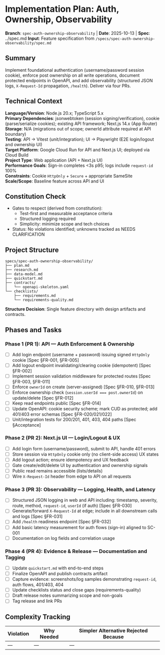 # Implementation Plan: Auth, Ownership, Observability

**Branch**: `spec-auth-ownership-observability` | **Date**: 2025-10-13 | **Spec**: ../spec.md
**Input**: Feature specification from `/specs/spec-auth-ownership-observability/spec.md`

## Summary

Implement foundational authentication (username/password session cookie), enforce post ownership on all write operations, document protected endpoints in OpenAPI, and add observability (structured JSON logs, `X-Request-Id` propagation, `/health`). Deliver via four PRs.

## Technical Context

**Language/Version**: Node.js 20.x; TypeScript 5.x  
**Primary Dependencies**: jsonwebtoken (session signing/verification), cookie (parse/serialize cookies); existing API framework; Next.js 14.x (App Router)  
**Storage**: N/A (migrations out of scope; ownerId attribute required at API boundary)  
**Testing**: API → Vitest (unit/integration); UI → Playwright (E2E login/logout and ownership UI)  
**Target Platform**: Google Cloud Run for API and Next.js UI; deployed via Cloud Build  
**Project Type**: Web application (API + Next.js UI)  
**Performance Goals**: Sign-in completes <3s p95; logs include `request-id` 100%  
**Constraints**: Cookie `HttpOnly` + `Secure` + appropriate SameSite  
**Scale/Scope**: Baseline feature across API and UI

## Constitution Check

- Gates to respect (derived from constitution):
  - Test-first and measurable acceptance criteria
  - Structured logging required
  - Simplicity: minimize scope and tech choices
- Status: No violations identified; unknowns tracked as NEEDS CLARIFICATION

## Project Structure

```
specs/spec-auth-ownership-observability/
├── plan.md
├── research.md
├── data-model.md
├── quickstart.md
├── contracts/
│   └── openapi-skeleton.yaml
└── checklists/
    ├── requirements.md
    └── requirements-quality.md
```

**Structure Decision**: Single feature directory with design artifacts and contracts.

## Phases and Tasks

### Phase 1 (PR 1): API — Auth Enforcement & Ownership

- [ ] Add login endpoint (username + password) issuing signed `HttpOnly` cookie [Spec §FR-001, §FR-005]
- [ ] Add logout endpoint invalidating/clearing cookie (idempotent) [Spec §FR-002]
- [ ] Implement session validation middleware for protected routes [Spec §FR-003, §FR-011]
- [ ] Enforce `ownerId` on create (server-assigned) [Spec §FR-010, §FR-013]
- [ ] Enforce ownership check (`session.userId === post.ownerId`) on update/delete [Spec §FR-012]
- [ ] Keep read endpoints public [Spec §FR-014]
- [ ] Update OpenAPI: cookie security scheme; mark CUD as protected; add 401/403 error schemas [Spec §FR-020/021/022]
- [ ] Unit/integration tests for 200/201, 401, 403, 404 paths [Spec §Acceptance]

### Phase 2 (PR 2): Next.js UI — Login/Logout & UX

- [ ] Add login form (username/password), submit to API, handle 401 errors
- [ ] Store session via `HttpOnly` cookie only (no client-side access) UX states
- [ ] Add logout action; ensure idempotency and UX feedback
- [ ] Gate create/edit/delete UI by authentication and ownership signals
- [ ] Public read remains accessible (lists/details)
- [ ] Wire `X-Request-Id` header from edge to API on all requests

### Phase 3 (PR 3): Observability — Logging, Health, and Latency

- [ ] Structured JSON logging in web and API including: timestamp, severity, route, method, `request-id`, `userId` (if auth) [Spec §FR-030]
- [ ] Generate/forward `X-Request-Id` at edge; include in all downstream calls and logs [Spec §FR-031]
- [ ] Add `/health` readiness endpoint [Spec §FR-032]
- [ ] Add basic latency measurement for auth flows (sign-in) aligned to SC-001
- [ ] Documentation on log fields and correlation usage

### Phase 4 (PR 4): Evidence & Release — Documentation and Tagging

- [ ] Update `quickstart.md` with end-to-end steps
- [ ] Finalize OpenAPI and publish contracts artifact
- [ ] Capture evidence: screenshots/log samples demonstrating `request-id`, auth flows, 401/403, 404
- [ ] Update checklists status and close gaps (requirements-quality)
- [ ] Draft release notes summarizing scope and non-goals
- [ ] Tag release and link PRs

## Complexity Tracking

| Violation | Why Needed | Simpler Alternative Rejected Because |
|-----------|------------|-------------------------------------|
| — | — | — |
